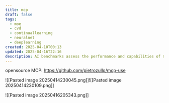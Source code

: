 ```yaml
---
title: mcp
draft: false
tags:
  - moe
  - cvd
  - continuallearning
  - neuralnet
  - deeplearning
created: 2025-04-10T00:13
updated: 2025-04-16T22:16
description: AI benchmarks assess the performance and capabilities of models in standardized tasks.
---
```

opensource MCP:
https://github.com/pietrozullo/mcp-use



![[Pasted image 20250414230045.png]]![[Pasted image 20250414230109.png]]


![[Pasted image 20250416205343.png]]